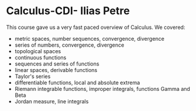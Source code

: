 # Calculus-CDI- Ilias Petre

This course gave us a very fast paced overview of Calculus. We covered:
- metric spaces, number sequences, convergence, divergence
- series of numbers, convergence, divergence
- topological spaces
- continuous functions
- sequences and series of functions
- linear spaces, derivable functions
- Taylor's series
- differentiable functions, local and absolute extrema
- Riemann integrable functions, improper integrals, functions Gamma and Beta
- Jordan measure, line integrals
